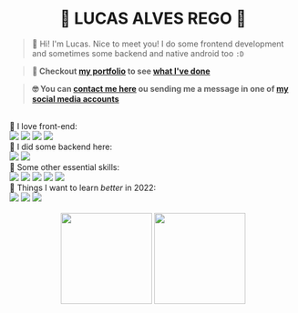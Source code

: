 <h1 align="center">🦝 LUCAS ALVES REGO 👋</h1>

> 🤖 Hi! I'm Lucas. Nice to meet you! I do some frontend development and sometimes some backend and native android too `:D`

> **🙂 Checkout [my portfolio](https://devlulcas.github.io/) to see [what I've done](https://devlulcas.github.io/projects)**

> **🤓 You can [contact me here](https://devlulcas.github.io/contact) ou sending me a message in one of [my social media accounts](https://devlulcas.github.io/socials)**

<!--WEB TECH ICONS-->
<br>
<div>
🦄 I love front-end:
<br>

<!--SVELTE-->
<img src="https://img.shields.io/static/v1?label=&labelColor=FF3E00&message=svelte&color=FF3E00&logo=svelte&logoColor=FFF&style=for-the-badge"/>  
<!--JS-->
<img src="https://img.shields.io/static/v1?label=&labelColor=ffdf21&message=JAVASCRIPT&color=ffdf21&logo=JAVASCRIPT&logoColor=fff&style=for-the-badge"/>
<!--HTML-->
<img src="https://img.shields.io/static/v1?label=&labelColor=E34F26&message=HTML&color=E34F26&logo=HTML5&logoColor=FFF&style=for-the-badge"/>    
<!--CSS-->
<img src="https://img.shields.io/static/v1?label=&labelColor=1572B6&message=CSS&color=1572B6&logo=CSS3&logoColor=FFF&style=for-the-badge"/>
</div>

<!--BACKEND TECH ICONS-->
<div>
🐘 I did some backend here:
<br>  
<!--NODE JS-->
<img src="https://img.shields.io/static/v1?label=%20&labelColor=339933&message=node&color=339933&logo=node.js&logoColor=FFF&style=for-the-badge">
<!--EXPRESS-->
<img src="https://img.shields.io/static/v1?label=%20&labelColor=00c821ff&message=express&color=00c821ff&logo=express&logoColor=FFF&style=for-the-badge">
</div>

<!--VC TECH ICONS-->
<div>
🐧 Some other essential skills:
<br>
<!--GIT-->
<img src="https://img.shields.io/static/v1?label=&labelColor=00000c&message=git&color=00000c&logo=git&logoColor=F05032&style=for-the-badge"/>
<!--GITHUB-->
<img src="https://img.shields.io/static/v1?label=&labelColor=00000c&message=github&color=00000c&logo=github&logoColor=FFFFFF&style=for-the-badge"/>
<!--LINUX-->
<img src="https://img.shields.io/static/v1?label=&labelColor=00000c&message=linux&color=00000c&logo=linux&logoColor=FFFFFF&style=for-the-badge"/>
<!--FIGMA-->
<img src="https://img.shields.io/static/v1?label=&labelColor=00000c&message=figma&color=00000c&logo=figma&logoColor=FFFFFF&style=for-the-badge"/>
<!--ENGLISH-->
<img src="https://img.shields.io/static/v1?label=&labelColor=00000c&message=ENGLISH&color=00000c&logo=canonical&logoColor=FFFFFF&style=for-the-badge"/>
</div>
<!-- LEARN -->
<div>
🦧 Things I want to learn <i>better</i> in 2022: 
<br>
  <!--KOTLIN-->
  <img src="https://img.shields.io/static/v1?label=&labelColor=7F52FF&message=KOTLIN&color=7F52FF&logo=KOTLIN&logoColor=FFF&style=for-the-badge"/>
  <!-- TS -->
  <img src="https://img.shields.io/static/v1?label=&labelColor=3178C6&message=TYPESCRIPT&color=3178C6&logo=TYPESCRIPT&logoColor=FFF&style=for-the-badge"/>
  <!-- REACT I-->
  <img src="https://img.shields.io/static/v1?label=&labelColor=4D9BE3&message=REACT&color=4D9BE3&logo=REACT&logoColor=FFF&style=for-the-badge"/>
</div>
<br>

<!--CARDS DE STATUS-->
<div align="center">
<!--STATUS DE LINGUAGEM-->
<img height="160rem" src="https://github-readme-stats.vercel.app/api/top-langs/?username=devlulcas&layout=compact&title_color=FFF&text_color=FFF&icon_color=222323&border_color=222323&bg_color=00000c&border_radius=5&include_all_commits=true&count_private=true&locale=pt-br&cache_seconds=7000&exclude_repo=scripts-and-configs,atividades-ifba-c">
<!--STATUS DO GITHUB-->
<img height="160rem" src="https://github-readme-stats.vercel.app/api?username=devlulcas&show_icons=true&title_color=FFF&text_color=FFF&icon_color=FFF&border_color=222323&bg_color=00000c&border_radius=5&locale=pt-br&cache_seconds=7200">
</div>
